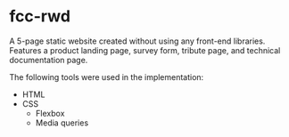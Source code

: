 # fcc-rwd

A 5-page static website created without using any front-end libraries. Features a product landing page, survey form, tribute page, and technical documentation page.

The following tools were used in the implementation:  

- HTML
- CSS
  - Flexbox
  - Media queries
